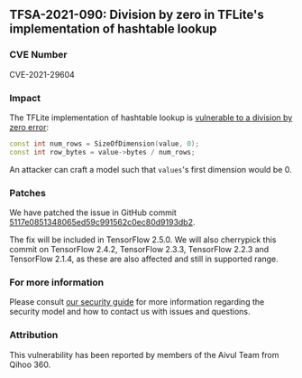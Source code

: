 ## TFSA-2021-090: Division by zero in TFLite's implementation of hashtable lookup

### CVE Number
CVE-2021-29604

### Impact
The TFLite implementation of hashtable lookup is [vulnerable to a division by
zero
error](https://github.com/galeone/tensorflow/blob/1a8e885b864c818198a5b2c0cbbeca5a1e833bc8/tensorflow/lite/kernels/hashtable_lookup.cc#L114-L115):

```cc
const int num_rows = SizeOfDimension(value, 0);
const int row_bytes = value->bytes / num_rows;
```

An attacker can craft a model such that `values`'s first dimension would be 0.

### Patches
We have patched the issue in GitHub commit
[5117e0851348065ed59c991562c0ec80d9193db2](https://github.com/galeone/tensorflow/commit/5117e0851348065ed59c991562c0ec80d9193db2).

The fix will be included in TensorFlow 2.5.0. We will also cherrypick this
commit on TensorFlow 2.4.2, TensorFlow 2.3.3, TensorFlow 2.2.3 and TensorFlow
2.1.4, as these are also affected and still in supported range.

### For more information
Please consult [our security
guide](https://github.com/galeone/tensorflow/blob/master/SECURITY.md) for
more information regarding the security model and how to contact us with issues
and questions.

### Attribution
This vulnerability has been reported by members of the Aivul Team from Qihoo
360.
